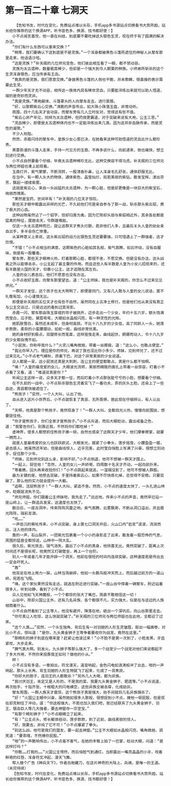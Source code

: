 # 第一百二十章 七洞天
        【告知书友，时代在变化，免费站点难以长存，手机app多书源站点切换看书大势所趋，站长给你推荐的这个换源APP，听书音色多、换源、找书都好使！】
       小不点闻言喜悦，他一直在纠结，到底要不要吃掉这头银色生灵，现在终于有了圆满的解决办法。
       “你们有什么东西可以拿来交换？”
       “稍等，我们要确认下这到底是不是灵族。”一个浑身都被黑色斗篷所遮住的神秘人从辇车那里走来，他话语沙哑。
       “这是灵族？”补天阁的几位师兄变色，他们彼此相互看了一眼，都不禁动容。
       灵族为太古遗种，数量极其稀少，但却是一个强大到令人颤栗的种族。小师弟所斩杀的这个生灵浑身银色，应当传承有王血。
       “竟真的是灵族，我们愿意交换。”身披黑色斗篷的人倒也干脆，并未欺瞒，很直接的表示需要此生灵。
       一群少年天才无不动容，相传这一族体内具有稀世灵血，只要能淬炼出来就可以助人悟道，端的是奇妙而灵异。
       “真是灵族。”黑袍蔽体、斗篷罩头的人向辇车走去，进行禀报。
       “好，以那颗紫云心交换。”清脆的声音传出，如大珠小珠落玉盘，非常动听。
       周围，四十几名天才皆动容，而辇车旁有几人立时反对，觉得这有些不值。
       “紫云心非产罕见，同样为太古遗种，但药效更霸道，对于突破来说有大用，公主三思。”
       “灵血稀少，即便是太古遗种体内也不一定能淬炼出来几滴，因为这并非血脉传承，而是灵性的凝聚。”
       不少人劝阻。
       然而，赤霞闪烁的辇车中，皇族少女心意已决，在她看来这种可助悟道的灵血比什么都珍贵。
       黑雾弥漫的斗篷人走来，手持一尺见方的玉鼎，不再多说什么，向前递来，倒也痛快，想立刻进行交换。
       小不点自然要看个仔细，毕竟太古遗种稀珍无比，这种交换容不得马虎。补天阁的三位师兄与两位师姐也凑上前观看。
       玉鼎打开，紫气蒙蒙，不断流转，一股清香扑鼻，让人浑身毛孔舒张，通体舒服无比。
       在当中，有一颗人头大的物体，通体紫色，晶莹灿烂，宛若美丽的紫钻，散发宝辉，漾出芬芳，飘起一缕缕紫雾。
       这就是紫云心，来自一头凶猛的太古遗种，为一颗心脏，但是却更像是一块巨大的紫宝石，绚丽而瑰美。
       “果然是宝药，世间罕有！”补天阁的几位天才惊叹。
       那些天才眼中都露出异样的光芒，不久前他们可是亲自参与了那一战，斩杀那头紫云貂，费了极大的心血。
       这种凶物虽然沾了一个貂字，但却归类为禽。因为它除却头部与紫貂相近外，其余各处都是猛禽的特征，展翅击天，令群雄难敌。
       仅这一头太古遗种而已，就让这群天才焦头烂额，若非他们人多，且最后关头人皇的幼女亲自出手，多半会伤亡惨重。
       从某种意义上来说，这头紫云貂的战力比银色生灵还要要强，只可惜遇上了一群强者，这才饮恨。
       “不错！”小不点相当的满意，这颗紫色的心脏如其名般，紫气蒸腾，如云环绕，没有血腥味，倒是有一股馨香。
       辇车旁，那些天才眼神火热，盯着那颗心脏，都很不舍，不愿交换。但是没有办法，这头凶禽之所以能够击杀，小公主起了最主要的作用。而且这些人有半数是人皇为小女儿招揽来的，还有半数是火国的天才，仰慕小公主，这才追随在其左右。
       人皇的女儿表态后，他们不愿意也没有办法。
       小不点收好玉鼎，向辇车那里望去，道：“公主师妹，我也是补天阁的，你怎么不过来见见师兄。”
       一群天才发怔，这个孩子也太大咧咧了，即便是同门，又有几人敢与人皇的女儿说话，莫不礼敬有加，小心谨慎无比。
       即便是补天阁的五位天才也有些不自然，虽然同在上古净土修行，但是他们也从来没有真正与公主交谈过，只是远远的看到过其背影。
       赤霞一闪，辇车那由珠玉穿成的帘子被挑开，迈步走出一个少女，年约十五六岁，额头饱满而莹白，瓜子脸，黛眉弯弯，大眼如水晶般闪亮，有一种灵性的光辉。
       她肌肤雪白，虽然还未成年，但身材高挑，不比十八九岁的少女低，高了同龄人一头，她莲步款款，柔软的小蛮腰摆动，如蛇一般，曲线非常优美。
       她的身材好到极点，双腿修长而笔直，这样摇曳走来，曲线起伏，婀娜而动人，令十八九岁的少女都自愧不如。
       “小屁孩，你称呼我什么？”火灵儿嘴角微翘，带着一丝揶揄，道：“这么小，也敢占便宜。”
       “我比你早入门，理应是你的师兄，再说了我也没比你小多少。师妹，见到师兄了，还不过过来见礼。”小不点老气横秋，昂着下巴，对这个异常美丽的少女说道。
       众人都是一呆，这小屁孩还真是大刺刺，连公主的便宜都敢占，真是什么都不怕啊。
       “咦！”人皇的最宠爱的女儿，大眼波光流转，美丽而精致的面孔上带着一丝惊容，盯着小不点看了又看，道：“难道说真是你？”
       听闻公主这样一说，众多天才都一怔，而后盯着小不点那张脏兮兮的小脸，想要看个仔细。
       在不久前的一战中，小不点斩杀银色生灵着实飞了一番功夫，弄的灰头土脸，还染上了一些血迹，真容都快被遮住了。
       “熊孩子！”突然，一个人大叫，认出了他。
       自从进入这片小世界后，小不点就恢复了真容，无所畏惧，故此现在仔细辨认，有人认出了。
       “天啊，他真是那个熊孩子，竟然现身了！”一群人大叫，全都目光火热，慢慢向前围拢，想要捉住他。
       “你才是熊孩子，你们全家才是熊孩子。”小不点斥道，而后大眼眨动，露出戒备之色，道：“我警告你们，别靠近我，不然将你们都吃掉！”
       虚神界，很多人都想抓住熊孩子揍一顿，自然也感染了这群天才少年，他们摩拳擦掌，就要一拥而上。
       就是人皇最疼爱的女儿也跃跃欲试，大眼发光，握紧了小拳头，莲步摇曳，小腰盈盈一握，姿态惑人。她虽然还年幼，但是曲线惊人，近乎完美，此时莹白俏脸上写满了兴奋，很想立刻动手，捉住那个少年。
       “师妹，见到师兄别这么亲，影响不好。”小不点倒退，他可不想被一群天才围上。
       “一起上，捉住他！”忽然，人皇的女儿一声娇喝，四周数十名天才齐动，一起向前扑来。
       “等着瞧，回头再来收拾你们！”小不点跳起来就逃，一溜烟没影了，他可不想被人群殴。
       最为关键的是，他想去突破，手里持着紫云心，如果不尽快炼化掉，总觉得不安稳。只要突破了，那么他的实力就会提升一大截。
       “追啊，活捉熊孩子！”一群人大叫，紧追不舍。然而，小不点的速度太快了，一头扎进山林中，眨眼就消失不见。
       “师兄师姐，你们跟着公主师妹吧，我先走了。”远远地，传来小不点的声音，竟然早已站一座山岭上，让一群追兵发呆，这速度也太快了。
       数日后，一座古洞中，传来阵阵风雷之响，紫气蒸腾，云雾飘渺，不断从洞口溢出，并且霞光阵阵，瑞彩澎湃。
       “吼……”
       一声低沉的嘶吼传来，小不点突破，身上第七口洞天开启，火山口内“岩浆”滚滚，流淌而出，注入他的体内。
       轰的一声，石山裂开，一团紫光包裹着一个小小的身影走了出来，散发着一股恐怖的气息，周围的猛兽全都惊逃，山林中一阵大乱。
       很久后，紫光敛去，瑞气消失，露出了小不点的真身，他欣喜无比，竟然突破了，距离上次时间还不是很长呢，他竟然又打破壁垒，再上一个台阶。
       别人一年或者几年才能开辟一个洞天，他却在很短的时间内连续突破，这种速度若是传出去一定会吓死人。
       “轰”
       他双足在地上用力一跺，山林当场崩碎，他如一头鹏鸟般冲天而上，而后越过前方的一道山岭，宛若在飞翔。
       “咦，这个家伙果然没有走远，就选在附近进行突破。”一座山谷中停着一辆辇车，附近站着很多人，听到动静，看到了小不点。
       众人见他如飞天神魔般，一个个都惊的张大了嘴巴，简直不敢相信这一切！
       山谷中，除却火国公主外，还有几名异族，各个都很不凡，实力强大，似是在与这边的人族相商着什么。
       小不点自然看到了公主等人，他没有避开，降落在地，砸出一个深坑后，向山谷那里走去。
       “你可真让人吃惊，这么快就突破了。”补天阁的三位师兄与两位师姐也在此地，全都迎了过来。
       “这个人类……”突然，一个头生独角、背后生有一对羽翅的人形生灵皱眉，取出一幅画卷，对比小不点，惊叫道：“是你，九头黄金狮子王等争着要收你为战宠，竟然在这里。”
       “那畸形的狮子到底在哪来里？赶紧让他滚过来！”小不脸不是第一次到了，小脸发黑，牙齿紧咬，大步走来。
       “脾气真大啊。别发火。九头狮子等那么强大了，多一个战宠少一个战宠对他们来说都起不了多大作用，不然你来投靠我王如何？做他的仆从。”
       砰！
       小不点没有多语，一章拍出，符文漫天，道音响起，金色闪电如浪涛般冲了出去，啪的一声响起，那头上长角、背生羽翅的人形生物就飞了起来，化成了一具焦炭。
       “你好大的胆子，连羽王的人都敢杀？”另外几人大喝，都为异族。
       “我讨厌羽王，肯定又是人形的，不是我的菜，我要九头黄金狮子、肥遗等。”小不点说道，再次抬手，十指齐张，十根粗大的闪电横空，这些异族全被击穿，化成劫灰。
       辇车周围，一群人族天才震惊，这个熊孩子真是强大，抬手间就将几名异族镇杀了。
       “好！”火国公主眼中兴奋，虽然她如很多人那般，很想捉到小不点，揍他一顿屁股，但是现在却克制住了冲动，道：“你这般强大，不若也加入我们吧，我已经联系了九头黄金狮子、羽王、银血巨人等几大强者，要去神窟夺一宗至宝。”
       “有那个畸形狮子？”小不点眼睛立了起来。
       “有！”公主点头，修长躯体扭动，莲步款款，到了近前，曲线美丽的惊人。
       “好，我要去，非炖了它不可！”小不点攥紧了拳头。
       “别这么凶，他可是我们的盟友，要一起去神窟。”公主不大眼如水晶般闪亮，嘴角微翘，调笑道：“要乖哦，不然揍你屁股。”
       “啪”的一声脆响传出，小不点毫不客气，在她的丰臀上拍了一巴掌，眨动大眼，问道：“是这样打吗？”
       “你敢……打我的……”火国公主愕然，而后俏脸气到通红，当即露出一嘴亮晶晶的小牙，咬着鲜艳的红唇，浑身符文冲起，漫天飞舞。
       帮人做个广告《神兵天下》，作者白袍藏刀，在这片神奇的大陆上，兵魂，是唯一的王道。（未完待续）
       【告知书友，时代在变化，免费站点难以长存，手机app多书源站点切换看书大势所趋，站长给你推荐的这个换源APP，听书音色多、换源、找书都好使！】